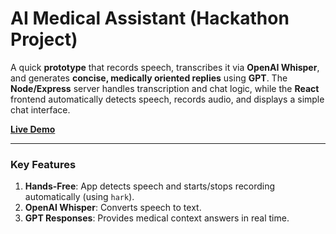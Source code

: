 # AI Medical Assistant (Hackathon Project)

A quick **prototype** that records speech, transcribes it via **OpenAI Whisper**, and generates **concise, medically oriented replies** using **GPT**. The **Node/Express** server handles transcription and chat logic, while the **React** frontend automatically detects speech, records audio, and displays a simple chat interface.

**[Live Demo](https://cure-ai-xi.vercel.app/)**

---

### Key Features
1. **Hands-Free**: App detects speech and starts/stops recording automatically (using `hark`).
2. **OpenAI Whisper**: Converts speech to text.
3. **GPT Responses**: Provides medical context answers in real time.
